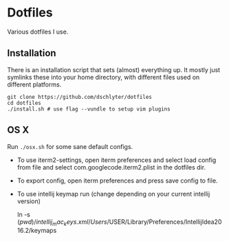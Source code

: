 Dotfiles
========

Various dotfiles I use.

Installation
------------

There is an installation script that sets (almost) everything up. It mostly just symlinks these into your home directory, with different files used on different platforms.

    git clone https://github.com/dschlyter/dotfiles
    cd dotfiles
    ./install.sh # use flag --vundle to setup vim plugins

OS X
----

Run `./osx.sh` for some sane default configs.

* To use iterm2-settings, open iterm preferences and select load config from file and select com.googlecode.iterm2.plist in the dotfiles dir.
* To export config, open iterm preferences and press save config to file.

* To use intellij keymap run (change depending on your current intellij version)

    ln -s $(pwd)/intellij_mac_keys.xml /Users/$USER/Library/Preferences/IntellijIdea2016.2/keymaps
